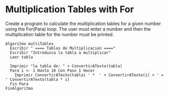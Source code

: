 # Multiplication Tables with For

Create a program to calculate the multiplication tables for a given number using the For(Para) loop. The user must enter a number and then the multiplication table for the number must be printed.

    Algoritmo multiTables
      Escribir " ==== Tablas de Multiplicacion ===="
      Escribir "Introduzca la tabla a multiplicar"
      Leer tabla

      Imprimir "la tabla de: " + ConvertirATexto(tabla)
      Para i <- 1 Hasta 10 Con Paso 1 Hacer
        Imprimir ConvertirATexto(tabla) ' *  ' + ConvertirATexto(i) + ' = ' ConvertirATexto(tabla * i)
      Fin Para
    FinAlgoritmo
